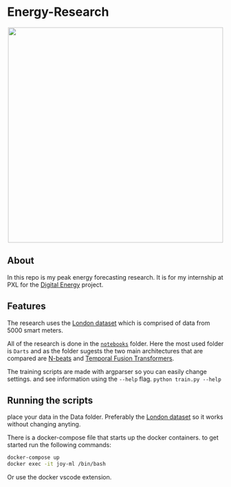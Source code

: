 # Energy-Research

<p align="center">
  <img width="500px" src="https://images.unsplash.com/photo-1562408954-be39449c4962?ixlib=rb-1.2.1&ixid=MnwxMjA3fDB8MHxwaG90by1wYWdlfHx8fGVufDB8fHx8&auto=format&fit=crop&w=3774&q=80">
</p>

## About

In this repo is my peak energy forecasting research. It is for my internship at PXL for the [Digital Energy](https://www.pxl.be/Pub/onderzoek/Projecten/Projecten-Smart-ICT/33337-Digital-Energy.html?cel=GUID-264A29238D6747228DDEE08063A1F731) project.

## Features

The research uses the [London dataset](https://www.kaggle.com/datasets/timmermansjoy/london-electricity-usage-per-household-2011-2014) which is comprised of data from 5000 smart meters.

All of the research is done in the [`notebooks`](notebooks) folder. Here the most used folder is `Darts` and as the folder sugests the two main architectures that are compared are [N-beats](https://arxiv.org/pdf/1905.10437.pdf) and [Temporal Fusion Transformers](https://arxiv.org/pdf/1912.09363.pdf).

The training scripts are made with argparser so you can easily change settings. and see information using the `--help` flag. `python train.py --help`


## Running the scripts

place your data in the Data folder. Preferably the [London dataset](https://www.kaggle.com/datasets/timmermansjoy/london-electricity-usage-per-household-2011-2014) so it works without changing anyting.

There is a docker-compose file that starts up the docker containers. to get started run the following commands:

```bash
docker-compose up
docker exec -it joy-ml /bin/bash
```
Or use the docker vscode extension.
